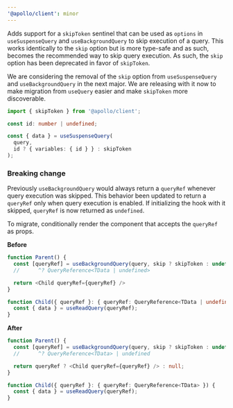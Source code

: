 ```yaml
---
'@apollo/client': minor
---
```


Adds support for a `skipToken` sentinel that can be used as `options` in `useSuspenseQuery` and `useBackgroundQuery` to skip execution of a query. This works identically to the `skip` option but is more type-safe and as such, becomes the recommended way to skip query execution. As such, the `skip` option has been deprecated in favor of `skipToken`.

We are considering the removal of the `skip` option from `useSuspenseQuery` and `useBackgroundQuery` in the next major. We are releasing with it now to make migration from `useQuery` easier and make `skipToken` more discoverable.

```ts
import { skipToken } from '@apollo/client';

const id: number | undefined;

const { data } = useSuspenseQuery(
  query, 
  id ? { variables: { id } } : skipToken
);
```

### Breaking change

Previously `useBackgroundQuery` would always return a `queryRef` whenever query execution was skipped. This behavior been updated to return a `queryRef` only when query execution is enabled. If initializing the hook with it skipped, `queryRef` is now returned as `undefined`.

To migrate, conditionally render the component that accepts the `queryRef` as props.

**Before**
```ts
function Parent() {
  const [queryRef] = useBackgroundQuery(query, skip ? skipToken : undefined);
  //      ^? QueryReference<TData | undefined>

  return <Child queryRef={queryRef} />
}

function Child({ queryRef }: { queryRef: QueryReference<TData | undefined> }) {
  const { data } = useReadQuery(queryRef);
}
```

**After**
```ts
function Parent() {
  const [queryRef] = useBackgroundQuery(query, skip ? skipToken : undefined);
  //      ^? QueryReference<TData> | undefined

  return queryRef ? <Child queryRef={queryRef} /> : null;
}

function Child({ queryRef }: { queryRef: QueryReference<TData> }) {
  const { data } = useReadQuery(queryRef);
}
```
